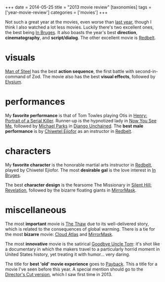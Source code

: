 +++
date = 2014-05-25
title = "2013 movie review"
[taxonomies]
tags = ['year-movie-review']
categories = ['movies']
+++

Not such a great year at the movies, even worse than [last year], though
I think I also watched a lot less movies. Luckily there's two excellent
ones, the best being [In Bruges]. It also boasts the year's best
**direction**, **cinematography**, and **script/dialog**. The other
excellent movie is [Redbelt].

visuals
=======

[Man of Steel] has the best
**action sequence**, the first battle with second-in-command of Zod. The
movie also has the best **visual effects**, followed by [Elysium].

performances
============

My **favorite performance** is that of Tom Towles playing Otis in
[Henry: Portrait of a Serial Killer]. Runner-up is the hypnotized lady
in [Now You See Me], followed by [Michael Parks] in [Django Unchained].
The **best male performance** is by [Chiwetel Ejiofor] as an instructor
in [Redbelt].

characters
==========

My **favorite character** is the honorable martial arts instructor in
[Redbelt], played by Chiwetel Ejiofor. The most **desirable gal** is the
love interest in [In Bruges].

The best **character design** is the fearsome The Missionary in [Silent
Hill: Revelation], followed by the bizarre floating giants in
[MirrorMask].

miscellaneous
=============

The most **important** movie is [The Thaw] due to its well-delivered
story, which is related to the consequences of global warming.
There is a tie for the most **bizarre** movie: [Cloud
Atlas] and [MirrorMask].

The most **innovative** movie is the satirical [Goodbye Uncle Tom][]:
it's shot like a documentary in which the makers travel to a
particularly horrid moment in United States history, yet treating it
with humor... very daring.

The title for **best 'old' movie experience** goes to [Payback]. This
a title for a movie I've seen before this year. A special mention
should go to the [Director's Cut version], which I saw first time in
2013.

  [last year]: http://tshepang.net/2012-movie-review
  [In Bruges]: http://tshepang.net/in-bruges-2008
  [Redbelt]: http://tshepang.net/redbelt-2007
  [Man of Steel]: http://tshepang.net/man-of-steel-2013
  [Elysium]: http://tshepang.net/elysium-2013
  [Henry: Portrait of a Serial Killer]: http://tshepang.net/henry-portrait-of-a-serial-killer
  [Now You See Me]: http://tshepang.net/now-you-see-me-2013
  [Michael Parks]: http://en.wikipedia.org/wiki/Michael_Parks
  [Django Unchained]: http://tshepang.net/django-unchained-2012
  [Chiwetel Ejiofor]: http://en.wikipedia.org/wiki/Chiwetel_Ejiofor
  [Silent Hill: Revelation]: http://tshepang.net/silent-hill-revelation-2012
  [MirrorMask]: http://tshepang.net/mirrormask-2005
  [The Thaw]: http://tshepang.net/the-thaw-2009
  [Cloud Atlas]: http://tshepang.net/cloud-atlas-2012
  [Goodbye Uncle Tom]: http://tshepang.net/goodbye-uncle-tom-1971
  [Payback]: http://tshepang.net/payback-1999
  [Director's Cut version]: http://tshepang.net/payback-straight-up-2006
